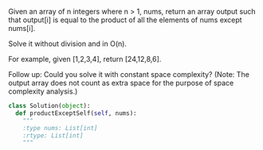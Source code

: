 
Given an array of n integers where n > 1, nums, return an array output such that output[i] is equal to the product of all the elements of nums except nums[i].

Solve it without division and in O(n).

For example, given [1,2,3,4], return [24,12,8,6].

Follow up:
Could you solve it with constant space complexity? (Note: The output array does not count as extra space for the purpose of space complexity analysis.)


```python
class Solution(object):
  def productExceptSelf(self, nums):
    """
    :type nums: List[int]
    :rtype: List[int]
    """
```
